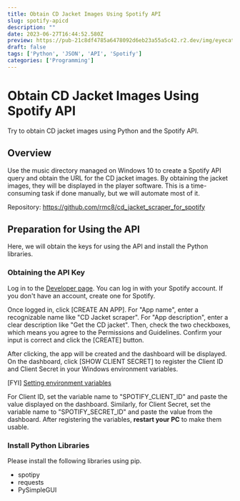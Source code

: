 ```yaml
---
title: Obtain CD Jacket Images Using Spotify API
slug: spotify-apicd
description: ""
date: 2023-06-27T16:44:52.580Z
preview: https://pub-21c8df4785a6478092d6eb23a55a5c42.r2.dev/img/eyecatch/tunebrowser.webp
draft: false
tags: ['Python', 'JSON', 'API', 'Spotify']
categories: ['Programming']
---
```


# Obtain CD Jacket Images Using Spotify API

<p>Try to obtain CD jacket images using Python and the Spotify API.</p>
<h2 id="h9707d3a59a">Overview</h2>
<p>Use the music directory managed on Windows 10 to create a Spotify API query and obtain the URL for the CD jacket images. By obtaining the jacket images, they will be displayed in the player software. This is a time-consuming task if done manually, but we will automate most of it.</p>
<p>Repository: <a href="https://github.com/rmc8/cd_jacket_scraper_for_spotify">https://github.com/rmc8/cd_jacket_scraper_for_spotify</a></p>
<h2 id="h255e3e779e">Preparation for Using the API</h2>
<p>Here, we will obtain the keys for using the API and install the Python libraries.</p>
<h3 id="he3e7f8020b">Obtaining the API Key</h3>
<p>Log in to the <a href="https://draft.blogger.com/blog/post/edit/3231669075263956300/6625944576452608577#">Developer page</a>. You can log in with your Spotify account. If you don't have an account, create one for Spotify.</p>
<p>Once logged in, click [CREATE AN APP]. For "App name", enter a recognizable name like "CD Jacket scraper". For "App description", enter a clear description like "Get the CD jacket". Then, check the two checkboxes, which means you agree to the Permissions and Guidelines. Confirm your input is correct and click the [CREATE] button.</p>
<p>After clicking, the app will be created and the dashboard will be displayed. On the dashboard, click [SHOW CLIENT SECRET] to register the Client ID and Client Secret in your Windows environment variables.</p>
<p>[FYI] <a href="https://draft.blogger.com/blog/post/edit/3231669075263956300/6625944576452608577#">Setting environment variables</a></p>
<p>For Client ID, set the variable name to "SPOTIFY_CLIENT_ID" and paste the value displayed on the dashboard. Similarly, for Client Secret, set the variable name to "SPOTIFY_SECRET_ID" and paste the value from the dashboard. After registering the variables, <strong>restart your PC</strong> to make them usable.</p>
<h3 id="h0f9c9e996f">Install Python Libraries</h3>
<p>Please install the following libraries using pip.</p>
<ul>
<li>spotipy</li>
<li>requests</li>
<li>PySimpleGUI</li>
</ul>
<pre><code class=